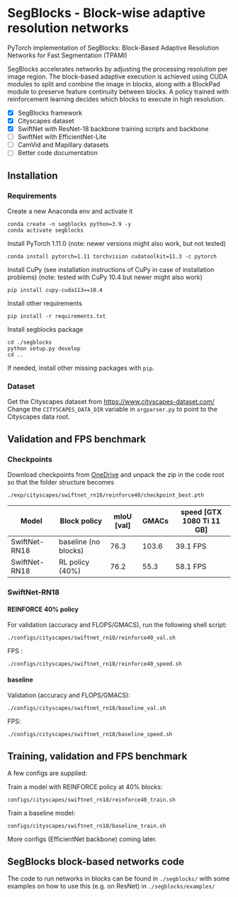 # SegBlocks - Block-wise adaptive resolution networks

PyTorch implementation of SegBlocks: Block-Based Adaptive Resolution Networks for Fast Segmentation (TPAMI)

SegBlocks accelerates networks by adjusting the processing resolution per image region. The block-based adaptive execution is achieved using CUDA modules to split and combine the image in blocks, along with a BlockPad module to preserve feature continuity between blocks. A policy trained with reinforcement learning decides which blocks to execute in high resolution. 

- [x] SegBlocks framework
- [x] Cityscapes dataset
- [x] SwiftNet with ResNet-18 backbone training scripts and backbone
- [ ] SwiftNet with EfficientNet-Lite
- [ ] CamVid and Mapillary datasets
- [ ] Better code documentation

## Installation

### Requirements

Create a new Anaconda env and activate it
    
    conda create -n segblocks python=3.9 -y
    conda activate segblocks

Install PyTorch 1.11.0 (note: newer versions might also work, but not tested)

    conda install pytorch=1.11 torchvision cudatoolkit=11.3 -c pytorch

Install CuPy (see installation instructions of CuPy in case of installation problems) (note: tested with CuPy 10.4 but newer might also work)
    
    pip install cupy-cuda113==10.4

Install other requirements

    pip install -r requirements.txt

Install segblocks package

    cd ./segblocks
    python setup.py develop
    cd ..

If needed, install other missing packages with `pip`.

### Dataset

Get the Cityscapes dataset from https://www.cityscapes-dataset.com/
Change the `CITYSCAPES_DATA_DIR` variable in `argparser.py` to point to the Cityscapes data root.

## Validation and FPS benchmark

### Checkpoints

Download checkpoints from [OneDrive](https://1drv.ms/u/s!ApImBF1PK3gnjpZ3KzdYj-PeozKnPQ?e=AGFCn9)
and unpack the zip in the code root so that the folder structure becomes

    ./exp/cityscapes/swiftnet_rn18/reinforce40/checkpoint_best.pth



| Model         | Block policy         | mIoU [val] | GMACs | speed [GTX 1080 Ti 11 GB] |
|---------------|----------------------|------------|-------|---------------------------|
| SwiftNet-RN18 | baseline (no blocks) | 76.3       | 103.6 | 39.1 FPS                  |
| SwiftNet-RN18 | RL policy (40%)      | 76.2       | 55.3  | 58.1 FPS                  |

### SwiftNet-RN18 

#### REINFORCE 40% policy

For validation (accuracy and FLOPS/GMACS), run the following shell script:

    ./configs/cityscapes/swiftnet_rn18/reinforce40_val.sh

FPS :

    ./configs/cityscapes/swiftnet_rn18/reinforce40_speed.sh

#### baseline

Validation (accuracy and FLOPS/GMACS):

    ./configs/cityscapes/swiftnet_rn18/baseline_val.sh

FPS:

    ./configs/cityscapes/swiftnet_rn18/baseline_speed.sh

## Training, validation and FPS benchmark

A few configs are supplied:

Train a model with REINFORCE policy at 40% blocks: 

    configs/cityscapes/swiftnet_rn18/reinforce40_train.sh

Train a baseline model: 

    configs/cityscapes/swiftnet_rn18/baseline_train.sh

More configs (EfficientNet backbone) coming later.

## SegBlocks block-based networks code
The code to run networks in blocks can be found in `./segblocks/` with some examples on how to use this (e.g. on ResNet) in `./segblocks/examples/`


